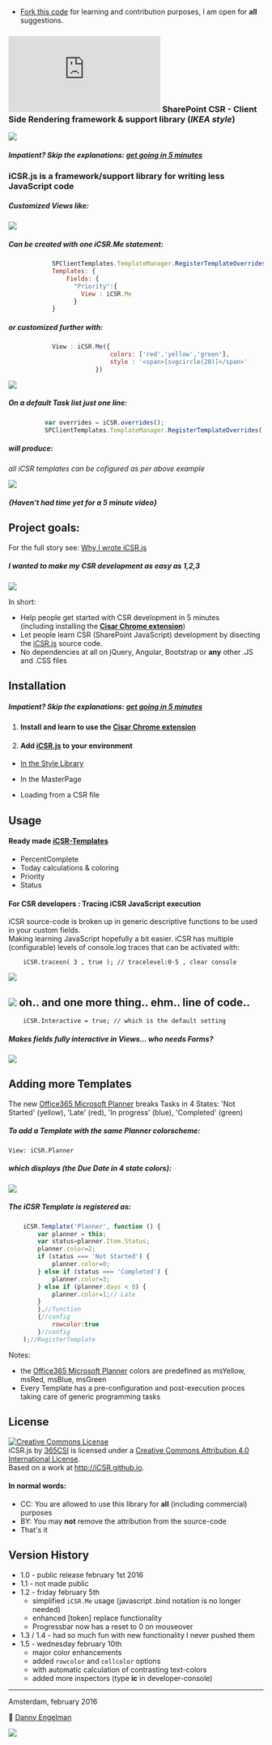 
* [Fork this code](https://github.com/365SI/iCSR#fork-destination-box) for learning and contribution purposes, I am open for **all** suggestions.

### ![](https://365csi.nl/iCSR/ipcountlogo/index.php) SharePoint CSR - Client Side Rendering  framework & support library (*IKEA style*)

![](http://i.imgur.com/wO1PdOA.jpg)

##### Impatient? Skip the explanations: [get going in 5 minutes](CSR-5-minute-quickstart.md)

### iCSR.js is a framework/support library for writing **less** JavaScript code

##### Customized Views like:

![](http://i.imgur.com/ZUNgWGh.jpg)

##### Can be created with one **iCSR.Me** statement:

```javascript
            SPClientTemplates.TemplateManager.RegisterTemplateOverrides({
            Templates: {
                Fields: {
                  "Priority":{
                    View : iCSR.Me
                  }
            }
```
##### or customized further with:

```javascript
            View : iCSR.Me({
                            colors: ['red','yellow','green'],
                            style : '<span>[svgcircle(20)]</span>'
                        })
```

![](http://i.imgur.com/pOMU6YW.jpg)  

##### On a default Task list just one line:

```javascript
          var overrides = iCSR.overrides();
          SPClientTemplates.TemplateManager.RegisterTemplateOverrides( overrides );
```

##### will produce:

*all iCSR templates can be cofigured as per above example*

![](http://i.imgur.com/oxedw2u.jpg)

##### *{Haven't had time yet for a 5 minute video}*

## Project goals:

For the full story see: [Why I wrote iCSR.js](iCSR-why-it-was-developed.md)

##### I wanted to make my CSR development as easy as 1,2,3


![](http://i.imgur.com/wO1PdOA.jpg)


In short:

* Help people get started with CSR development in 5 minutes  
(including installing the [**Cisar Chrome extension**](https://chrome.google.com/webstore/detail/cisar/nifbdojdggkboiifaklkamfpjcmgafpo?hl=en))
* Let people learn CSR (SharePoint JavaScript) development by disecting the [iCSR.js](./iCSR.js) source code.
* No dependencies at all on jQuery, Angular, Bootstrap or **any** other .JS and .CSS files

## Installation

##### Impatient? Skip the explanations: [get going in 5 minutes](CSR-5-minute-quickstart.md)

1. #### Install and learn to use the [Cisar Chrome extension](https://chrome.google.com/webstore/detail/cisar/nifbdojdggkboiifaklkamfpjcmgafpo?hl=en)

2. #### Add [iCSR.js](./iCSR.js) to your environment

* [In the Style Library](./documentation/)

* In the MasterPage

* Loading from a CSR file

## Usage

#### Ready made [iCSR-Templates](iCSR-Templates.md)

* PercentComplete
* Today calculations & coloring
* Priority
* Status

#### For CSR developers : Tracing iCSR JavaScript execution

iCSR source-code is broken up in generic descriptive functions to be used in your custom fields.  
Making learning JavaScript hopefully a bit easier.
iCSR has multiple (configurable) levels of console.log traces that can be activated with:

        iCSR.traceon( 3 , true ); // tracelevel:0-5 , clear console


![](http://i.imgur.com/NkVJTL7.jpg)

## ![](http://th.downloadblog.it/h57RNZTWa_IIoH3Y9fs71eZKLwI=/64x64/http://media.downloadblog.it/e/e64/steve-jobs-apple.jpg) oh.. and one more thing.. ehm.. line of code..

        iCSR.Interactive = true; // which is the default setting

##### Makes fields fully interactive in Views... who needs Forms?

![](http://i.imgur.com/TKbGDpS.jpg)

## Adding more Templates

The new [Office365 Microsoft Planner](http://www.learningsharepoint.com/2016/01/27/10-things-to-know-about-office-365-planner/) breaks Tasks in 4 States: 'Not Started' (yellow), 'Late' (red), 'In progress' (blue), 'Completed' (green)

##### To add a Template with the same Planner colorscheme:

    View: iCSR.Planner

##### which displays (the Due Date in 4 state colors):

![](http://i.imgur.com/VFwkN2L.jpg)

##### The iCSR Template is registered as:

```javascript
	iCSR.Template('Planner', function () {
		var planner = this;
		var status=planner.Item.Status;
		planner.color=2;
		if (status === 'Not Started') {
			planner.color=0;
		} else if (status === 'Completed') {
			planner.color=3;
		} else if (planner.days < 0) {
			planner.color=1;// Late
		}
		},//function
		{//config
			rowcolor:true
		}//config
	);//RegisterTemplate
```

Notes:
* the [Office365 Microsoft Planner](http://www.learningsharepoint.com/2016/01/27/10-things-to-know-about-office-365-planner/) colors are predefined as msYellow, msRed, msBlue, msGreen
* Every Template has a pre-configuration and post-execution proces taking care of generic programming tasks

## License

<a rel="license" href="http://creativecommons.org/licenses/by/4.0/"><img alt="Creative Commons License" style="border-width:0" src="https://i.creativecommons.org/l/by/4.0/88x31.png" /></a><br /><span xmlns:dct="http://purl.org/dc/terms/" property="dct:title">iCSR.js</span> by <a xmlns:cc="http://creativecommons.org/ns#" href="https://365CSI.nl" property="cc:attributionName" rel="cc:attributionURL">365CSI</a> is licensed under a <a rel="license" href="http://creativecommons.org/licenses/by/4.0/">Creative Commons Attribution 4.0 International License</a>.<br />Based on a work at <a xmlns:dct="http://purl.org/dc/terms/" href="http://iCSR.github.io" rel="dct:source">http://iCSR.github.io</a>.

#### In normal words:
* CC: You are allowed to use this library for **all** (including commercial) purposes
* BY: You may **not** remove the attribution from the source-code
* That's it

## Version History

* 1.0 - public release february 1st 2016
* 1.1 - not made public
* 1.2 - friday february 5th
    * simplified ``iCSR.Me`` usage (javascript .bind notation is no longer needed)
    * enhanced [token] replace functionality
    * Progressbar now has a reset to 0 on mouseover
* 1.3 / 1.4 - had so much fun with new functionality I never pushed them
* 1.5 - wednesday february 10th
    * major color enhancements
    * added ``rowcolor`` and ``cellcolor`` options
    * with automatic calculation of contrasting text-colors
    * added more inspectors (type **ic** in developer-console)

----------

Amsterdam, february 2016

:email: [Danny Engelman](mailto:danny@engelman.nl)

![](http://i.imgur.com/TKbGDpS.jpg)
